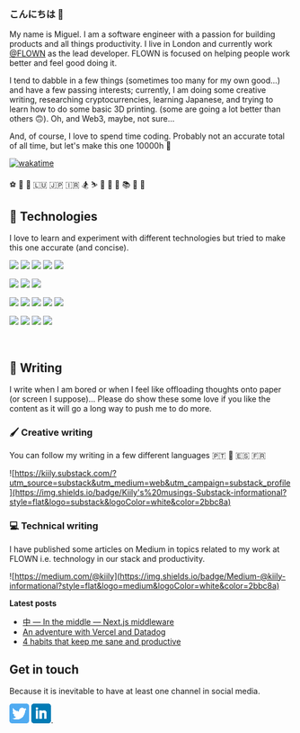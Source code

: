 ### こんにちは 👋

<!--
**kiily/kiily** is a ✨ _special_ ✨ repository because its `README.md` (this file) appears on your GitHub profile.

Here are some ideas to get you started:

- 🔭 I’m currently working on ...
- 🌱 I’m currently learning ...
- 👯 I’m looking to collaborate on ...
- 🤔 I’m looking for help with ...
- 💬 Ask me about ...
- 📫 How to reach me: ...
- 😄 Pronouns: ...
- ⚡ Fun fact: ...
-->

My name is Miguel. I am a software engineer with a passion for building products and all things productivity. I live in London and currently work [@FLOWN](https://flown.com) as the lead developer. FLOWN is focused on helping people work better and feel good doing it.

I tend to dabble in a few things (sometimes too many for my own good...) and have a few passing interests; currently, I am doing some creative writing, researching cryptocurrencies, learning Japanese, and trying to learn how to do some basic 3D printing. (some are going a lot better than others 🙃). Oh, and Web3, maybe, not sure...

And, of course, I love to spend time coding. Probably not an accurate total of all time, but let's make this one 10000h 👀

[![wakatime](https://wakatime.com/badge/user/bd675a16-0d77-446b-a8fe-360d47b2067f.svg)](https://wakatime.com/@bd675a16-0d77-446b-a8fe-360d47b2067f)


⚽️ 🎾 🏓 🇱🇺 🇯🇵 🇮🇷 🏂 ⛷ 🚀 💭 🧠 📚 🐝 🐧

<!-- 
![GitHub followers](https://img.shields.io/github/followers/kiily?style=social)

![GitHub User's stars](https://img.shields.io/github/stars/kiily?style=social) 
-->


## 🧪 Technologies

I love to learn and experiment with different technologies but tried to make this one accurate (and concise).

![](https://img.shields.io/badge/Code-Typescript-informational?style=flat&logo=typescript&logoColor=white&color=2bbc8a)
![](https://img.shields.io/badge/Code-JavaScript-informational?style=flat&logo=javascript&logoColor=white&color=2bbc8a)
![](https://img.shields.io/badge/Code-React-informational?style=flat&logo=react&logoColor=white&color=2bbc8a)
![](https://img.shields.io/badge/Code-Python-informational?style=flat&logo=python&logoColor=white&color=2bbc8a)
![](https://img.shields.io/badge/Code-Bash-informational?style=flat&logo=gnu-bash&logoColor=white&color=2bbc8a)

![](https://img.shields.io/badge/Framework-Next.js-informational?style=flat&logo=next.js&logoColor=white&color=2bbc8a)
![](https://img.shields.io/badge/Framework-Angular-informational?style=flat&logo=angular&logoColor=white&color=2bbc8a)
![](https://img.shields.io/badge/Framework-Flutter-informational?style=flat&logo=flutter&logoColor=white&color=2bbc8a)

![](https://img.shields.io/badge/Tools-MongoDB-informational?style=flat&logo=mongodb&logoColor=white&color=2bbc8a)
![](https://img.shields.io/badge/Tools-PostgreSQL-informational?style=flat&logo=postgresql&logoColor=white&color=2bbc8a)
![](https://img.shields.io/badge/Tools-Docker-informational?style=flat&logo=docker&logoColor=white&color=2bbc8a)
![](https://img.shields.io/badge/Tools-Kubernetes-informational?style=flat&logo=kubernetes&logoColor=white&color=2bbc8a)
![](https://img.shields.io/badge/Tools-Datadog-informational?style=flat&logo=datadog&logoColor=white&color=2bbc8a)
<!-- ![](https://img.shields.io/badge/Tools-Segment-informational?style=flat&logo=segment&logoColor=white&color=2bbc8a) -->

![](https://img.shields.io/badge/Cloud-Vercel-informational?style=flat&logo=vercel&logoColor=white&color=2bbc8a)
![](https://img.shields.io/badge/Cloud-Digital_Ocean-informational?style=flat&logo=digitalocean&logoColor=white&color=2bbc8a)
![](https://img.shields.io/badge/Cloud-AWS-informational?style=flat&logo=amazon&logoColor=white&color=2bbc8a)
![](https://img.shields.io/badge/Cloud-Bitrise-informational?style=flat&logo=bitrise&logoColor=white&color=2bbc8a)

<!-- [![kiily's wakatime stats](https://github-readme-stats.vercel.app/api/wakatime?username=kiily)](https://github.com/anuraghazra/github-readme-stats) -->

<!-- ## ✨ Some (not so) shiny stats 

<a href="https://github.com/kiily/kiily">
<img align="center" src="https://github-readme-stats.vercel.app/api?username=kiily&show_icons=true&line_height=33&count_private=true&title_color=ffffff&text_color=c9cacc&icon_color=2bbc8a&bg_color=1d1f21" alt="kiily's GitHub Stats" />
  
</a>
<a href="https://github.com/kiily/kiily">
  <img align="center" src="https://github-readme-stats.vercel.app/api/top-langs/?username=kiily&tex&title_color=ffffff&text_color=c9cacc&icon_color=2bbc8a&bg_color=1d1f21&langs_count=4" alt="Top languages"/>
</a> -->

<br>

## 📝 Writing

I write when I am bored or when I feel like offloading thoughts onto paper (or screen I suppose)... Please do show these some love if you like the content as it will go a long way to push me to do more.

### 🖌 Creative writing

You can follow my writing in a few different languages 🇵🇹 🏴󠁧󠁢󠁥󠁮󠁧󠁿 🇪🇸 🇫🇷 

![https://kiily.substack.com/?utm_source=substack&utm_medium=web&utm_campaign=substack_profile](https://img.shields.io/badge/Kiily's%20musings-Substack-informational?style=flat&logo=substack&logoColor=white&color=2bbc8a)


### 💻 Technical writing

I have published some articles on Medium in topics related to my work at FLOWN i.e. technology in our stack and productivity.

![https://medium.com/@kiily](https://img.shields.io/badge/Medium-@kiily-informational?style=flat&logo=medium&logoColor=white&color=2bbc8a)

**Latest posts**

- [中 — In the middle — Next.js middleware](https://medium.com/p/2bffb9f3dc2)
- [An adventure with Vercel and Datadog](https://medium.com/p/eb0d0841aecb)
- [4 habits that keep me sane and productive](https://medium.com/@kiily/4-habits-that-keep-me-sane-and-productive-69fb4c5df9a)

## Get in touch

Because it is inevitable to have at least one channel in social media.

[![Twitter][1.1]][1]   [![LinkedIn][2.1]][2].

<!-- Icons -->

[1.1]: https://github.com/kiily/kiily/blob/main/assets/twitter.png?raw=true (twitter icon blue)
[2.1]: https://github.com/kiily/kiily/blob/main/assets/linkedin.png?raw=true (LinkedIn icon blue)

<!-- Links to your social media accounts -->

[1]: https://twitter.com/kiily95
[2]: https://www.linkedin.com/in/%F0%9F%90%89-miguel-marin-vermelho-09805185/

<!-- Resources -->
<!-- Icons: https://simpleicons.org/ -->
<!-- GitHub Stats: https://github.com/anuraghazra/github-readme-stats -->
<!-- Emojis: https://emojipedia.org/emoji/ -->
<!-- HTML Emojis: https://www.fileformat.info/index.htm -->
<!-- Shields: https://shields.io/ -->
<!-- Awesome GitHub Profile README: https://github.com/abhisheknaiidu/awesome-github-profile-readme -->
